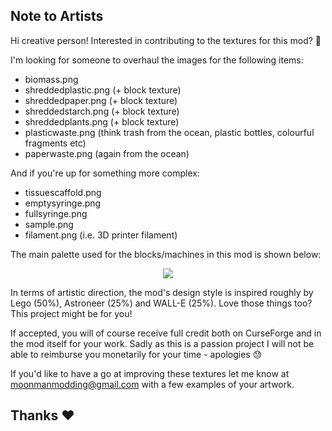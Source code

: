 ## Note to Artists

Hi creative person! Interested in contributing to the textures for this mod? 🎨

I'm looking for someone to overhaul the images for the following items:

- biomass.png
- shreddedplastic.png (+ block texture)
- shreddedpaper.png (+ block texture)
- shreddedstarch.png (+ block texture)
- shreddedplants.png (+ block texture)
- plasticwaste.png (think trash from the ocean, plastic bottles, colourful fragments etc)
- paperwaste.png (again from the ocean)

And if you're up for something more complex:

- tissuescaffold.png
- emptysyringe.png
- fullsyringe.png
- sample.png
- filament.png (i.e. 3D printer filament)

The main palette used for the blocks/machines in this mod is shown below:

<p align="center">
  <img src="https://raw.githubusercontent.com/MoonManModding/EmergingTechnology/master/examples/palette.png">
</p>

In terms of artistic direction, the mod's design style is inspired roughly by Lego (50%), Astroneer (25%) and WALL-E (25%). Love those things too? This project might be for you!

If accepted, you will of course receive full credit both on CurseForge and in the mod itself for your work. Sadly as this is a passion project I will not be able to reimburse you monetarily for your time - apologies 😓

If you'd like to have a go at improving these textures let me know at moonmanmodding@gmail.com with a few examples of your artwork.

## Thanks ❤
